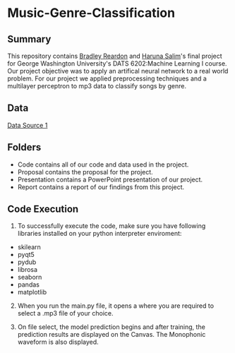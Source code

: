 # Music-Genre-Classification

## Summary
This repository contains [Bradley Reardon](https://github.com/breardon7) and [Haruna Salim](https://github.com/BABAYEGAR)'s final project for George Washington University's DATS 6202:Machine Learning I course.
Our project objective was to apply an artifical neural network to a real world problem. For our project we applied preprocessing techniques and a multilayer perceptron to mp3 data to classify songs by genre.

## Data
[Data Source 1](https://www.kaggle.com/harish24/music-genre-classification)   

## Folders
* Code contains all of our code and data used in the project.
* Proposal contains the proposal for the project.
* Presentation contains a PowerPoint presentation of our project.
* Report contains a report of our findings from this project.

## Code Execution

1. To successfully execute the code, make sure you have following libraries installed on your python interpreter enviroment:

* skilearn 
* pyqt5 
* pydub 
* librosa 
* seaborn 
* pandas
* matplotlib

2. When you run the main.py file, it opens a where you are required to select a .mp3 file of your choice.

3. On file select, the model prediction begins and after training, the prediction results are displayed on the Canvas. The Monophonic waveform is also displayed.
